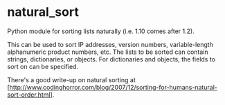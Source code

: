 natural_sort
============

Python module for sorting lists naturally (i.e. 1.10 comes after 1.2).

This can be used to sort IP addresses, version numbers, variable-length alphanumeric product numbers, etc.
The lists to be sorted can contain strings, dictionaries, or objects.
For dictionaries and objects, the fields to sort on can be specified.

There's a good write-up on natural sorting at [http://www.codinghorror.com/blog/2007/12/sorting-for-humans-natural-sort-order.html].
